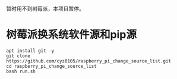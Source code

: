 暂时用不到树莓派，本项目暂停。


# 树莓派换系统软件源和pip源
```shell
apt install git -y
git clone https://github.com/cyz0105/raspberry_pi_change_source_list.git
cd raspberry_pi_change_source_list
bash run.sh
```
